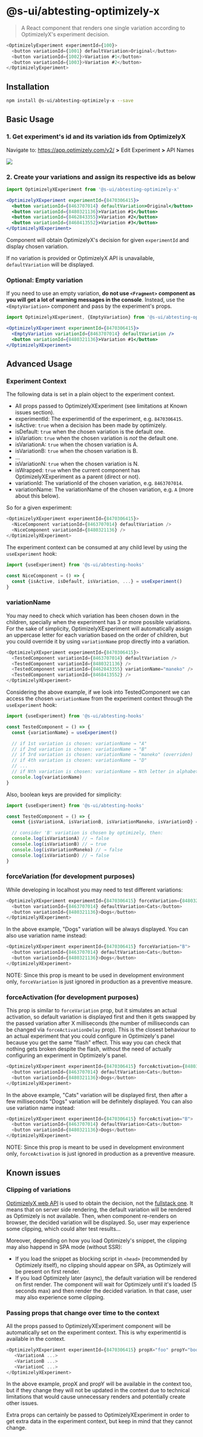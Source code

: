 # @s-ui/abtesting-optimizely-x
> A React component that renders one single variation according to OptimizelyX's experiment decision.

```js
<OptimizelyExperiment experimentId={100}>
  <button variationId={1001} defaultVariation>Original</button>
  <button variationId={1002}>Variation #1</button>
  <button variationId={1003}>Variation #2</button>
</OptimizelyExperiment>
```

## Installation

```sh
npm install @s-ui/abtesting-optimizely-x --save
```

## Basic Usage

### 1. Get experiment's id and its variation ids from OptimizelyX

Navigate to: https://app.optimizely.com/v2/ **>** Edit Experiment **>** API Names

![](.assets/optimizely-ids.png)

### 2. Create your variations and assign its respective ids as below

```javascript
import OptimizelyXExperiment from '@s-ui/abtesting-optimizely-x'
```
```jsx
<OptimizelyXExperiment experimentId={8470306415}>
  <button variationId={8463707014} defaultVariation>Original</button>
  <button variationId={8480321136}>Variation #1</button>
  <button variationId={8462843355}>Variation #2</button>
  <button variationId={8468413552}>Variation #3</button>
</OptimizelyXExperiment>
```

Component will obtain OptimizelyX's decision for given `experimentId` and display chosen variation.

If no variation is provided or OptimizelyX API is unavailable, `defaultVariation` will be displayed.

### Optional: Empty variation

If you need to use an empty variation, **do not use `<Fragment>` component as you will get a lot of warning messages in the console**. Instead, use the `<EmptyVariation>` component and pass by the experiment's props.

```jsx
import OptimizelyXExperiment, {EmptyVariation} from '@s-ui/abtesting-optimizely-x'
```

```jsx
<OptimizelyXExperiment experimentId={8470306415}>
  <EmptyVariation variationId={8463707014} defaultVariation />
  <button variationId={8480321136}>Variation #1</button>
</OptimizelyXExperiment>
```

## Advanced Usage

### Experiment Context

The following data is set in a plain object to the experiment context.

- All props passed to OptimizelyXExperiment  (see limitations at Known issues section).
- experimentId: The experimentId of the experiment, e.g. `8470306415`.
- isActive: `true` when a decision has been made by optimizely.
- isDefault: `true` when the chosen variation is the default one.
- isVariation: `true` when the chosen variation is *not* the default one.
- isVariationA: `true` when the chosen variation is A.
- isVariationB: `true` when the chosen variation is B.
- ...
- isVariationN: `true` when the chosen variation is N.
- isWrapped: `true` when the current component has OptimizelyXExperiment as a parent (direct or not).
- variationId: The variationId of the chosen variation, e.g. `8463707014`.
- variationName: The variationName of the chosen variation, e.g. `A` (more about this below).

So for a given experiment:

```js
<OptimizelyXExperiment experimentId={8470306415}>
  <NiceComponent variationId={8463707014} defaultVariation />
  <NiceComponent variationId={8480321136} />
</OptimizelyXExperiment>
```

The experiment context can be consumed at any child level by using the `useExperiment` hook:

```js
import {useExperiment} from '@s-ui/abtesting-hooks'

const NiceComponent = () => {
  const {isActive, isDefault, isVariation, ...} = useExperiment()
}
```

### variationName

You may need to check which variation has been chosen down in the children, specially when the experiment has 3 or more possible variations. For the sake of simplicity, OptimizelyXExperiment will automatically assign an uppercase letter for each variation based on the order of children, but you could override it by using `variationName` prop directly into a variation.

```js
<OptimizelyXExperiment experimentId={8470306415}>
  <TestedComponent variationId={8463707014} defaultVariation />
  <TestedComponent variationId={8480321136} />
  <TestedComponent variationId={8462843355} variationName="maneko" />
  <TestedComponent variationId={8468413552} />
</OptimizelyXExperiment>
```

Considering the above example, if we look into TestedComponent we can access the chosen `variationName` from the experiment context through the `useExperiment` hook:

```js
import {useExperiment} from '@s-ui/abtesting-hooks'

const TestedComponent = () => {
  const {variationName} = useExperiment()

  // if 1st variation is chosen: variationName → "A"
  // if 2nd variation is chosen: variationName → "B"
  // if 3rd variation is chosen: variationName → "maneko" (overriden)
  // if 4th variation is chosen: variationName → "D"
  // ...
  // if Nth variation is chosen: variationName → Nth letter in alphabet
  console.log(variationName)
}
```

Also, boolean keys are provided for simplicity:

```js
import {useExperiment} from '@s-ui/abtesting-hooks'

const TestedComponent = () => {
  const {isVariationA, isVariationB, isVariationManeko, isVariationD} = useExperiment()

  // consider 'B' variation is chosen by optimizely, then:
  console.log(isVariationA) // → false
  console.log(isVariationB) // → true
  console.log(isVariationManeko) // → false
  console.log(isVariationD) // → false
}
```

### forceVariation (for development purposes)

While developing in localhost you may need to test different variations:

```js
<OptimizelyXExperiment experimentId={8470306415} forceVariation={8480321136}>
  <button variationId={8463707014} defaultVariation>Cats</button>
  <button variationId={8480321136}>Dogs</button>
</OptimizelyXExperiment>
```

In the above example, "Dogs" variation will be always displayed. You can also use variation name instead:

```js
<OptimizelyXExperiment experimentId={8470306415} forceVariation="B">
  <button variationId={8463707014} defaultVariation>Cats</button>
  <button variationId={8480321136}>Dogs</button>
</OptimizelyXExperiment>
```

NOTE: Since this prop is meant to be used in development environment only, `forceVariation` is just ignored in production as a preventive measure.

### forceActivation (for development purposes)

This prop is similar to `forceVariation` prop, but it simulates an actual activation, so default variation is displayed first and then it gets swapped by the passed variation after X milliseconds (the number of milliseconds can be changed via `forceActivationDelay` prop). This is the closest behaviour to an actual experiment that you could configure in Optimizely's panel because you get the same "flash" effect. This way you can check that nothing gets broken despite the flash, without the need of actually configuring an experiment in Optimizely's panel.

```js
<OptimizelyXExperiment experimentId={8470306415} forceActivation={8480321136}>
  <button variationId={8463707014} defaultVariation>Cats</button>
  <button variationId={8480321136}>Dogs</button>
</OptimizelyXExperiment>
```

In the above example, "Cats" variation will be displayed first, then after a few milliseconds "Dogs" variation will be definitely displayed. You can also use variation name instead:

```js
<OptimizelyXExperiment experimentId={8470306415} forceActivation="B">
  <button variationId={8463707014} defaultVariation>Cats</button>
  <button variationId={8480321136}>Dogs</button>
</OptimizelyXExperiment>
```

NOTE: Since this prop is meant to be used in development environment only, `forceActivation` is just ignored in production as a preventive measure.

## Known issues

### Clipping of variations

[OptimizelyX web API](https://developers.optimizely.com/x/solutions/javascript/introduction/index.html) is used to obtain the decision, not the [fullstack one](https://developers.optimizely.com/x/solutions/sdks/introduction/index.html?language=node). It means that on server side rendering, the default variation will be rendered as Optimizely is not available. Then, when component re-renders on browser, the decided variation will be displayed. So, user may experience some clipping, which could alter test results...

Moreover, depending on how you load Optimizely's snippet, the clipping may also happend in SPA mode (without SSR):
* If you load the snippet as blocking script in `<head>` (recommended by Optimizely itself), no clipping should appear on SPA, as Optimizely will be present on first render.
* If you load Optimizely later (async), the default variation will be rendered on first render. The component will wait for Optimizely until it's loaded (5 seconds max) and then render the decided variation. In that case, user may also experience some clipping.

### Passing props that change over time to the context

All the props passed to OptimizelyXExperiment component will be automatically set on the experiment context. This is why experimentId is available in the context.

```js
<OptimizelyXExperiment experimentId={8470306415} propX="foo" propY="boo">
   <VariationA ...>
   <VariationB ...>
   <VariationC ...>
</OptimizelyXExperiment>
```

In the above example, propX and propY will be available in the context too, but if they change they will not be updated in the context due to technical limitations that would cause unnecessary renders and potentially create other issues.

Extra props can certainly be passed to OptimizelyXExperiment in order to get extra data in the experiment context, but keep in mind that they cannot change.
